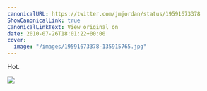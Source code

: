 ```yaml
---
canonicalURL: https://twitter.com/jmjordan/status/19591673378
ShowCanonicalLink: true
CanonicalLinkText: View original on
date: 2010-07-26T18:01:22+00:00
cover:
  image: "/images/19591673378-135915765.jpg"
---
```

Hot.  

![](/images/19591673378-135915765.jpg)